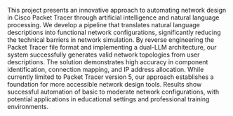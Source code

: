 This project presents an innovative approach to automating network design in Cisco Packet Tracer through artificial intelligence and natural language processing.
We develop a pipeline that translates natural language descriptions into functional network configurations, significantly reducing the technical barriers
in network simulation. By reverse engineering the Packet Tracer file format and implementing a dual-LLM architecture, our system successfully generates valid
network topologies from user descriptions. The solution demonstrates high accuracy in component identification, connection mapping, and IP address allocation.
While currently limited to Packet Tracer version 5, our approach establishes a foundation for more accessible network design tools. Results show successful
automation of basic to moderate network configurations, with potential applications in educational settings and professional training environments.
